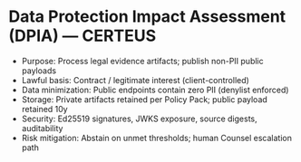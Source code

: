 # Data Protection Impact Assessment (DPIA) — CERTEUS

- Purpose: Process legal evidence artifacts; publish non-PII public payloads
- Lawful basis: Contract / legitimate interest (client-controlled)
- Data minimization: Public endpoints contain zero PII (denylist enforced)
- Storage: Private artifacts retained per Policy Pack; public payload retained 10y
- Security: Ed25519 signatures, JWKS exposure, source digests, auditability
- Risk mitigation: Abstain on unmet thresholds; human Counsel escalation path
